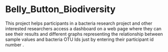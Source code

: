 # Belly_Button_Biodiversity

This project helps participants in a bacteria research project and other interested researchers access a dashboard on a web page where they can see their results and different graphs representing the relationship between sample values and bacteria OTU Ids just by entering their participant id number .
